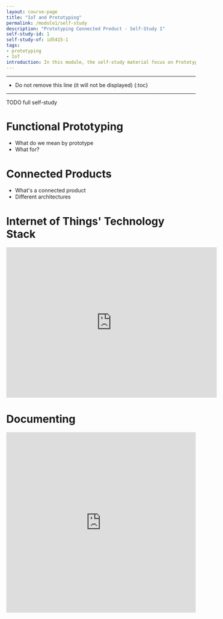 ```yaml
---
layout: course-page
title: "IoT and Prototyping"
permalink: /module1/self-study
description: "Prototyping Connected Product - Self-Study 1"
self-study-id: 1
self-study-of: id5415-1
tags:
- prototyping
- IoT
introduction: In this module, the self-study material focus on Prototyping and the Internet of Things' technology stack. We explore the purpose of a functional prototype, in close connection to feasibility testing. Then, we look at connected products, their main characteristics and why they often require a (partially) functional prototype. Finally, we introduce the concept of the Internet of Things (IoT), the technology backbone of connected products.
---
```


---

* Do not remove this line (it will not be displayed)
{:toc}

---

TODO full self-study

# Functional Prototyping

* What do we mean by prototype
* What for?

# Connected Products

* What's a connected product
* Different architectures

# Internet of Things' Technology Stack

<iframe width="560" height="400" src="https://www.youtube.com/embed/kSxxUuC8njY" frameborder="0" allow="accelerometer; autoplay; encrypted-media; gyroscope; picture-in-picture" allowfullscreen></iframe>

# Documenting

<iframe width="640px" height= "480px" src= "https://forms.office.com/Pages/ResponsePage.aspx?id=TVJuCSlpMECM04q0LeCIe-EN8Fz6eUZIqbayPT_HeNhUNUFFMUxIMkxGN1Q5NFhSTDBSUTY4V0pNVS4u&embed=true" frameborder= "0" marginwidth= "0" marginheight= "0" style= "border: none; max-width:100%; max-height:100vh" allowfullscreen webkitallowfullscreen mozallowfullscreen msallowfullscreen> </iframe>